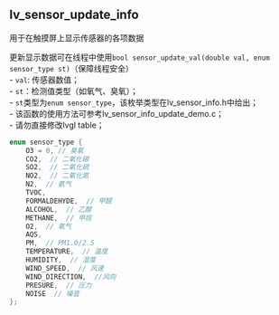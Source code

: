 ## lv_sensor_update_info
用于在触摸屏上显示传感器的各项数据

更新显示数据可在线程中使用`bool sensor_update_val(double val, enum sensor_type st)`（保障线程安全）  
    - `val`: 传感器数值；  
    - `st`：检测值类型（如氧气、臭氧）；  
        - `st`类型为`enum sensor_type`，该枚举类型在lv_sensor_info.h中给出；   
    - 该函数的使用方法可参考lv_sensor_info_update_demo.c；   
    - 请勿直接修改lvgl table；  
``` C
enum sensor_type {
    O3 = 0, // 臭氧
    CO2,  // 二氧化碳
    SO2,  // 二氧化硫
    NO2,  // 二氧化氮
    N2,  // 氨气
    TVOC,  
    FORMALDEHYDE,  // 甲醛
    ALCOHOL,  // 乙醇
    METHANE,  // 甲烷
    O2,  // 氧气
    AQS,
    PM,  // PM1.0/2.5
    TEMPERATURE,  // 温度
    HUMIDITY,  // 湿度 
    WIND_SPEED,  // 风速
    WIND_DIRECTION,  //风向
    PRESURE,  // 压力
    NOISE  // 噪音
};
```
